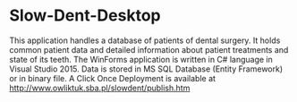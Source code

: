 # Slow-Dent-Desktop

This application handles a database of patients of dental surgery. It holds common patient data and detailed information about patient treatments and state of its teeth.
The WinForms application is written in C# language in Visual Studio 2015. Data is stored in MS SQL Database (Entity Framework) or in binary file. A Click Once Deployment is available at http://www.owliktuk.sba.pl/slowdent/publish.htm
